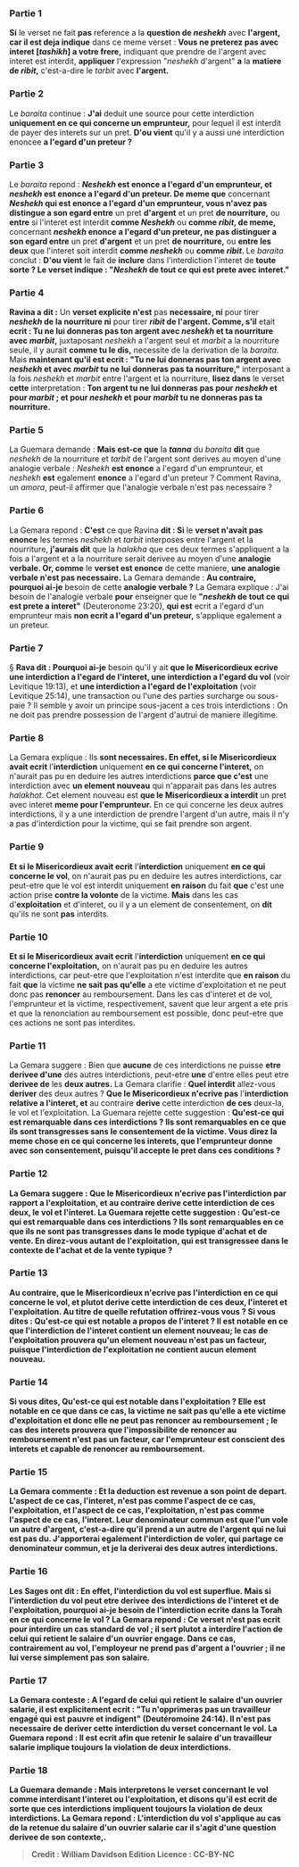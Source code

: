 
### Partie 1
<b>Si</b> le verset ne fait <b>pas</b> reference a la <b>question de <i>neshekh</i></b> avec <b>l'argent, car il est deja indique</b> dans ce meme verset : <b>Vous ne preterez pas avec interet [<i>tashikh</i>] a votre frere,</b> indiquant que prendre de l'argent avec interet est interdit, <b>appliquer</b> l'expression "<i>neshekh</i> d'argent" <b>a</b> la <b>matiere de <i>ribit</i>,</b> c'est-a-dire le <i>tarbit</i> avec <b>l'argent.</b>

### Partie 2
Le <i>baraita</i> continue : <b>J'ai</b> deduit une source pour cette interdiction <b>uniquement en ce qui concerne un emprunteur,</b> pour lequel il est interdit de payer des interets sur un pret. <b>D'ou vient</b> qu'il y a aussi une interdiction enoncee <b>a l'egard d'un preteur ?</b>

### Partie 3
Le <i>baraita</i> repond : <b><i>Neshekh</i> est enonce a l'egard d'un emprunteur, et <i>neshekh</i> est enonce a l'egard d'un preteur. De meme que</b> concernant <b><i>Neshekh</i> qui est enonce a l'egard d'un emprunteur, vous n'avez pas distingue a son egard entre</b> un pret <b>d'argent</b> et un pret <b>de nourriture,</b> ou <b>entre</b> si l'interet est interdit <b>comme <i>Neshekh</i></b> ou <b>comme <i>ribit</i>, de meme,</b> concernant <b><i>neshekh</i> enonce a l'egard d'un preteur, ne pas distinguer a son egard entre</b> un pret <b>d'argent</b> et un pret <b>de nourriture,</b> ou <b>entre les deux</b> que l'interet soit interdit <b>comme <i>neshekh</i></b> ou <b>comme <i>ribit</i>. </b> Le <i>baraita</i> conclut : <b>D'ou vient</b> le fait de <b>inclure</b> dans l'interdiction l'interet de <b>toute sorte ? Le verset indique : "<i>Neshekh</i> de tout ce qui est prete avec interet."</b>

### Partie 4
<b>Ravina a dit :</b> Un <b>verset explicite n'est</b> pas <b>necessaire, ni</b> pour tirer <b><i>neshekh</i> de la nourriture ni</b> pour tirer <b><i>ribit</i> de l'argent. Comme, s'il</b> etait <b>ecrit : Tu ne lui donneras pas ton argent avec <i>neshekh</i> et ta nourriture avec <i>marbit</i>,</b> juxtaposant <i>neshekh</i> a l'argent seul et <i>marbit</i> a la nourriture seule, il y aurait <b>comme tu le dis,</b> necessite de la derivation de la <i>baraita</i>. Mais <b>maintenant qu'il est ecrit : "Tu ne lui donneras pas ton argent avec <i>neshekh</i> et avec <i>marbit</i> tu ne lui donneras pas ta nourriture,"</b> interposant a la fois <i>neshekh</i> et <i>marbit</i> entre l'argent et la nourriture, <b>lisez dans</b> le verset <b>cette</b> interpretation : <b>Ton argent tu ne lui donneras pas pour <i>neshekh</i> et pour <i>marbit</i> ; et pour <i>neshekh</i> et pour <i>marbit</i> tu ne donneras pas ta nourriture.</b>

### Partie 5
La Guemara demande : <b>Mais est-ce que</b> la <b><i>tanna</i></b> du <i>baraita</i> <b>dit</b> que <i>neshekh</i> de la nourriture et <i>tarbit</i> de l'argent sont derives au moyen d'une analogie verbale : <i>Neshekh</i> <b>est enonce</b> a l'egard d'un emprunteur, et <i>neshekh</i> <b>est</b> egalement <b>enonce</b> a l'egard d'un preteur ? Comment Ravina, un <i>amora</i>, peut-il affirmer que l'analogie verbale n'est pas necessaire ?

### Partie 6
La Gemara repond : <b>C'est</b> ce que Ravina <b>dit : Si</b> le <b>verset n'avait pas enonce</b> les termes <i>neshekh</i> et <i>tarbit</i> interposes entre l'argent et la nourriture, <b>j'aurais dit</b> que la <i>halakha</i> que ces deux termes s'appliquent a la fois a l'argent et a la nourriture serait derivee au moyen d'une <b>analogie verbale. Or, comme</b> le <b>verset est enonce</b> de cette maniere, <b>une analogie verbale n'est pas necessaire.</b> La Gemara demande : <b>Au contraire, pourquoi ai-je</b> besoin de cette <b>analogie verbale ?</b> La Gemara explique : J'ai besoin de l'analogie verbale <b>pour</b> enseigner que le <b>"<i>neshekh</i> de tout ce qui est prete a interet"</b> (Deuteronome 23:20), <b>qui est</b> ecrit a l'egard d'un emprunteur mais <b>non ecrit a l'egard d'un preteur,</b> s'applique egalement a un preteur.

### Partie 7
§ <b>Rava dit : Pourquoi ai-je</b> besoin qu'il y ait <b>que le Misericordieux ecrive une interdiction a l'egard de l'interet, une interdiction a l'egard du vol</b> (voir Levitique 19:13), et <b>une interdiction a l'egard de l'exploitation</b> (voir Levitique 25:14), une transaction ou l'une des parties surcharge ou sous-paie ? Il semble y avoir un principe sous-jacent a ces trois interdictions : On ne doit pas prendre possession de l'argent d'autrui de maniere illegitime.

### Partie 8
La Gemara explique : Ils <b>sont necessaires. En effet, si le Misericordieux avait ecrit</b> l'<b>interdiction</b> uniquement <b>en ce qui concerne l'interet,</b> on n'aurait pas pu en deduire les autres interdictions <b>parce que c'est</b> une interdiction avec <b>un element nouveau</b> qui n'apparait pas dans les autres <i>halakhot</i>. Cet element nouveau est <b>que le Misericordieux a interdit</b> un pret avec interet <b>meme pour l'emprunteur.</b> En ce qui concerne les deux autres interdictions, il y a une interdiction de prendre l'argent d'un autre, mais il n'y a pas d'interdiction pour la victime, qui se fait prendre son argent.

### Partie 9
<b>Et si le Misericordieux avait ecrit</b> l'<b>interdiction</b> uniquement <b>en ce qui concerne le vol</b>, on n'aurait pas pu en deduire les autres interdictions, car peut-etre que le vol est interdit uniquement <b>en raison</b> du fait <b>que</b> c'est une action prise <b>contre la volonte</b> de la victime. <b>Mais</b> dans les cas d'<b>exploitation</b> et d'interet, ou il y a un element de consentement, on <b>dit</b> qu'ils ne sont <b>pas</b> interdits.

### Partie 10
<b>Et si le Misericordieux avait ecrit</b> l'<b>interdiction</b> uniquement <b>en ce qui concerne l'exploitation,</b> on n'aurait pas pu en deduire les autres interdictions, car peut-etre que l'exploitation n'est interdite que <b>en raison</b> du fait <b>que</b> la victime <b>ne sait pas qu'elle</b> a ete victime d'exploitation et ne peut donc pas <b>renoncer</b> au remboursement. Dans les cas d'interet et de vol, l'emprunteur et la victime, respectivement, savent que leur argent a ete pris et que la renonciation au remboursement est possible, donc peut-etre que ces actions ne sont pas interdites.

### Partie 11
La Gemara suggere : Bien que <b>aucune</b> de ces interdictions ne puisse <b>etre derivee d'une</b> des autres interdictions, peut-etre <b>une</b> d'entre elles peut etre <b>derivee de</b> les <b>deux autres.</b> La Gemara clarifie : <b>Quel interdit</b> allez-vous <b>deriver</b> des deux autres ? <b>Que le Misericordieux n'ecrive pas</b> l'<b>interdiction relative a l'interet, et</b> au contraire <b>derive</b> cette interdiction <b>de ces</b> deux-la, le vol et l'exploitation. La Guemara rejette cette suggestion : <b>Qu'est-ce qui est remarquable <b>dans ces interdictions</b> ? Ils sont remarquables <b>en ce que</b> ils sont transgresses <b>sans</b> le <b>consentement</b> de la victime. <b>Vous direz</b> la meme chose <b>en ce qui concerne les interets, que</b> l'emprunteur donne <b>avec son consentement,</b> puisqu'il accepte le pret dans ces conditions ?

### Partie 12
La Gemara suggere : <b>Que le Misericordieux n'ecrive pas</b> l'<b>interdiction par rapport a l'exploitation, et</b> au contraire <b>derive</b> cette interdiction <b>de ces</b> deux, le vol et l'interet. La Guemara rejette cette suggestion : <b>Qu'est-ce qui est remarquable <b>dans ces interdictions</b> ? Ils sont remarquables <b>en ce que</b> ils ne sont <b>pas</b> transgresses <b>dans le</b> <b>mode typique d'achat et de vente.</b> En direz-vous autant de l'exploitation, qui est transgressee dans le contexte de l'achat et de la vente typique ?

### Partie 13
<b>Au contraire, que le Misericordieux n'ecrive pas</b> l'interdiction <b>en ce qui concerne le vol,</b> et plutot <b>derive</b> cette interdiction <b>de ces</b> deux, l'interet et l'exploitation. <b>Au titre de quelle refutation</b> offrirez-vous <b>vous</b> ? Si vous dites : <b>Qu'est-ce qui</b> est notable <b>a propos de l'interet ?</b> Il est notable <b>en ce que</b> l'interdiction de l'interet contient <b>un element nouveau;</b> le cas de l'<b>exploitation prouvera</b> qu'un element nouveau n'est pas un facteur, puisque l'interdiction de l'exploitation ne contient aucun element nouveau.

### Partie 14
Si vous dites, <b>Qu'est-ce qui est notable</b> dans l'exploitation ? </b> Elle est notable <b>en ce que</b> dans ce cas, la victime <b>ne sait pas</b> qu'elle a ete victime d'exploitation et donc elle ne peut pas <b>renoncer</b> au remboursement ; le cas des <b>interets prouvera</b> que l'impossibilite de renoncer au remboursement n'est pas un facteur, car l'emprunteur est conscient des interets et capable de renoncer au remboursement.

### Partie 15
La Gemara commente : <b>Et la deduction est revenue</b> a son point de depart. <b>L'aspect de ce</b> cas, l'interet, <b>n'est pas comme l'aspect de ce</b> cas, l'exploitation, <b>et l'aspect de ce</b> cas, l'exploitation, <b>n'est pas comme l'aspect de ce</b> cas, l'interet. <b>Leur denominateur commun est que l'un vole un autre</b> d'argent, c'est-a-dire qu'il prend a un autre de l'argent qui ne lui est pas du. <b>J'apporterai egalement</b> l'interdiction de <b>voler,</b> qui partage ce denominateur commun, et je la deriverai des deux autres interdictions.

### Partie 16
Les Sages <b>ont dit : <b>En effet,</b> l'interdiction du vol est superflue. <b>Mais</b> si l'interdiction du vol peut etre derivee des interdictions de l'interet et de l'exploitation, <b>pourquoi ai-je</b> besoin de l'<b>interdiction</b> ecrite dans la Torah <b>en ce qui concerne le vol ?</b> La Gemara repond : Ce verset n'est pas ecrit pour interdire un cas standard de vol ; il sert plutot <b>a</b> interdire l'action de celui qui <b>retient le salaire d'un ouvrier engage.</b> Dans ce cas, contrairement au vol, l'employeur ne prend pas d'argent a l'ouvrier ; il ne lui verse simplement pas son salaire.

### Partie 17
La Gemara conteste : <b>A l'egard de</b> celui qui <b>retient le salaire d'un ouvrier salarie, il est explicitement ecrit : "Tu n'opprimeras pas un travailleur engagé qui est pauvre et indigent"</b> (Deutéromoine 24:14). Il n'est pas necessaire de deriver cette interdiction du verset concernant le vol. La Guemara repond : Il est ecrit <b>afin que</b> retenir le salaire d'un travailleur salarie implique toujours <b>la violation de deux interdictions.</b>

### Partie 18
La Guemara demande : <b>Mais interpretons</b> le verset concernant le vol comme interdisant <b>l'interet ou l'exploitation, et</b> disons qu'il est ecrit <b>de sorte que</b> ces interdictions impliquent toujours <b>la violation de deux interdictions.</b> La Gemara repond : L'interdiction du vol s'applique au cas de la retenue du salaire d'un ouvrier salarie car il s'agit d'une <b>question derivee de son contexte,</b>.

>Credit : William Davidson Edition
>Licence : CC-BY-NC